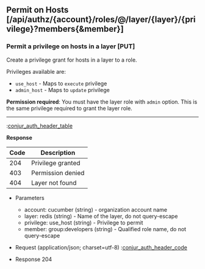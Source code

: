 ## Permit on Hosts [/api/authz/{account}/roles/@/layer/{layer}/{privilege}?members{&member}]

### Permit a privilege on hosts in a layer [PUT]

Create a privilege grant for hosts in a layer to a role.

Privileges available are:

* `use_host` - Maps to `execute` privilege
* `admin_host` - Maps to `update` privilege

**Permission required**: You must have the layer role with `admin` option. This is the same
privilege required to grant the layer role.

---

:[conjur_auth_header_table](partials/conjur_auth_header_table.md)

**Response**

|Code|Description|
|----|-----------|
|204|Privilege granted|
|403|Permission denied|
|404|Layer not found|

+ Parameters
    + account: cucumber (string) - organization account name
    + layer: redis (string) - Name of the layer, do not query-escape
    + privilege: use_host (string) - Privilege to permit
    + member: group:developers (string) - Qualified role name, do not query-escape

+ Request (application/json; charset=utf-8)
    :[conjur_auth_header_code](partials/conjur_auth_header_code.md)

+ Response 204

